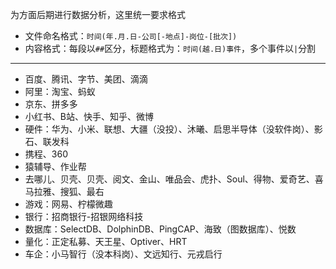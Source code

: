 
为方面后期进行数据分析，这里统一要求格式

+ 文件命名格式：`时间(年.月.日-公司[-地点]-岗位-[批次])`
+ 内容格式：每段以`##`区分，标题格式为：`时间(越.日)事件`，多个事件以`|`分割

---

+ 百度、腾讯、字节、美团、滴滴
+ 阿里：淘宝、蚂蚁
+ 京东、拼多多
+ 小红书、B站、快手、知乎、微博
+ 硬件：华为、小米、联想、大疆（没投）、沐曦、启思半导体（没软件岗）、影石、联发科
+ 携程、360
+ 猿辅导、作业帮
+ 去哪儿、贝壳、贝壳、阅文、金山、唯品会、虎扑、Soul、得物、爱奇艺、喜马拉雅、搜狐、最右
+ 游戏：网易、柠檬微趣
+ 银行：招商银行-招银网络科技
+ 数据库：SelectDB、DolphinDB、PingCAP、海致（图数据库）、悦数
+ 量化：正定私募、天王星、Optiver、HRT
+ 车企：小马智行（没本科岗）、文远知行、元戎启行